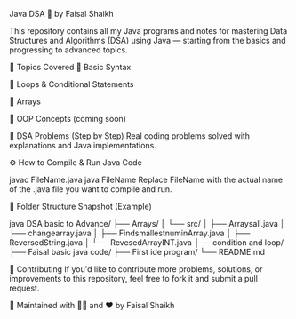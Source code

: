 Java DSA 🚀
by Faisal Shaikh

This repository contains all my Java programs and notes for mastering Data Structures and Algorithms (DSA) using Java — starting from the basics and progressing to advanced topics.

📁 Topics Covered
🧱 Basic Syntax

🔁 Loops & Conditional Statements

🔢 Arrays

📐 OOP Concepts (coming soon)

📘 DSA Problems (Step by Step)
Real coding problems solved with explanations and Java implementations.

⚙️ How to Compile & Run Java Code

javac FileName.java
java FileName
Replace FileName with the actual name of the .java file you want to compile and run.

📂 Folder Structure Snapshot (Example)

java DSA basic to Advance/
├── Arrays/
│   └── src/
│       ├── Arraysall.java
│       ├── changearray.java
│       ├── FindsmallestnuminArray.java
│       ├── ReversedString.java
│       └── RevesedArrayINT.java
├── condition and loop/
├── Faisal basic java code/
├── First ide program/
└── README.md

🙌 Contributing
If you'd like to contribute more problems, solutions, or improvements to this repository, feel free to fork it and submit a pull request.

📌 Maintained with 🧑‍💻 and ❤️ by Faisal Shaikh